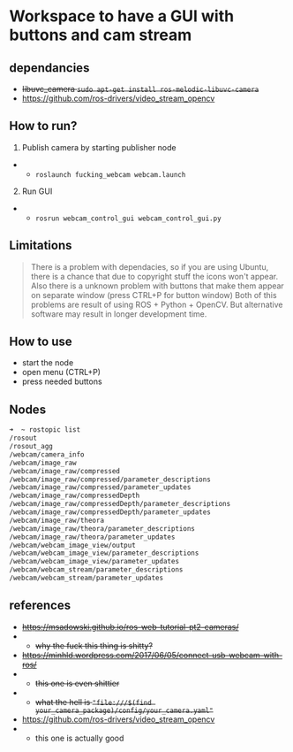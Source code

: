# Workspace to have a GUI with buttons and cam stream
## dependancies
* ~~libuvc_camera `sudo apt-get install ros-melodic-libuvc-camera`~~
* https://github.com/ros-drivers/video_stream_opencv

## How to run?
1. Publish camera by starting publisher node
* * `roslaunch fucking_webcam webcam.launch`
2. Run GUI
* * `rosrun webcam_control_gui webcam_control_gui.py`

## Limitations
> There is a problem with dependacies, so if you are using Ubuntu, there is a chance that due to copyright stuff the icons won't appear.
> Also there is a unknown problem with buttons that make them appear on separate window (press CTRL+P for button window)
Both of this problems are result of using ROS + Python + OpenCV. But alternative software may result in longer development time.

## How to use
* start the node
* open menu (CTRL+P)
* press needed buttons

## Nodes
```Bash 
➜  ~ rostopic list
/rosout
/rosout_agg
/webcam/camera_info
/webcam/image_raw
/webcam/image_raw/compressed
/webcam/image_raw/compressed/parameter_descriptions
/webcam/image_raw/compressed/parameter_updates
/webcam/image_raw/compressedDepth
/webcam/image_raw/compressedDepth/parameter_descriptions
/webcam/image_raw/compressedDepth/parameter_updates
/webcam/image_raw/theora
/webcam/image_raw/theora/parameter_descriptions
/webcam/image_raw/theora/parameter_updates
/webcam/webcam_image_view/output
/webcam/webcam_image_view/parameter_descriptions
/webcam/webcam_image_view/parameter_updates
/webcam/webcam_stream/parameter_descriptions
/webcam/webcam_stream/parameter_updates
```

## references
* ~~https://msadowski.github.io/ros-web-tutorial-pt2-cameras/~~
* * ~~why the fuck this thing is shitty?~~
* ~~https://minhld.wordpress.com/2017/06/05/connect-usb-webcam-with-ros/~~
* * ~~this one is even shittier~~
* * ~~what the hell is `"file:///$(find your_camera_package)/config/your_camera.yaml"`~~
* https://github.com/ros-drivers/video_stream_opencv
* * this one is actually good